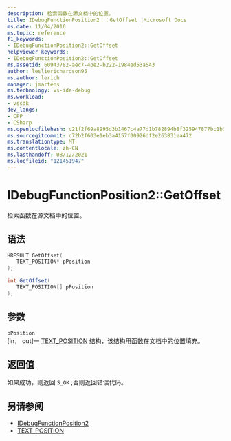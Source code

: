 ```yaml
---
description: 检索函数在源文档中的位置。
title: IDebugFunctionPosition2：：GetOffset |Microsoft Docs
ms.date: 11/04/2016
ms.topic: reference
f1_keywords:
- IDebugFunctionPosition2::GetOffset
helpviewer_keywords:
- IDebugFunctionPosition2::GetOffset
ms.assetid: 60943782-aec7-4be2-b222-1984ed53a543
author: leslierichardson95
ms.author: lerich
manager: jmartens
ms.technology: vs-ide-debug
ms.workload:
- vssdk
dev_langs:
- CPP
- CSharp
ms.openlocfilehash: c21f2f69a8995d3b1467c4a77d1b782894b8f325947877bc1b34014770ab6074
ms.sourcegitcommit: c72b2f603e1eb3a4157f00926df2e263831ea472
ms.translationtype: MT
ms.contentlocale: zh-CN
ms.lasthandoff: 08/12/2021
ms.locfileid: "121451947"
---
```

# <a name="idebugfunctionposition2getoffset"></a>IDebugFunctionPosition2::GetOffset
检索函数在源文档中的位置。

## <a name="syntax"></a>语法

```cpp
HRESULT GetOffset( 
   TEXT_POSITION* pPosition
);
```

```csharp
int GetOffset(
   TEXT_POSITION[] pPosition
);
```

## <a name="parameters"></a>参数
`pPosition`\
[in， out]一 [TEXT_POSITION](../../../extensibility/debugger/reference/text-position.md) 结构，该结构用函数在文档中的位置填充。

## <a name="return-value"></a>返回值
 如果成功，则返回 `S_OK` ;否则返回错误代码。

## <a name="see-also"></a>另请参阅
- [IDebugFunctionPosition2](../../../extensibility/debugger/reference/idebugfunctionposition2.md)
- [TEXT_POSITION](../../../extensibility/debugger/reference/text-position.md)
